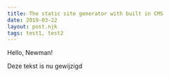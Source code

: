```yaml
---
title: The static site generator with built in CMS
date: 2019-03-22
layout: post.njk
tags: test1, test2
---
```


Hello, Newman!
<!-- more -->
Deze tekst is nu gewijzigd